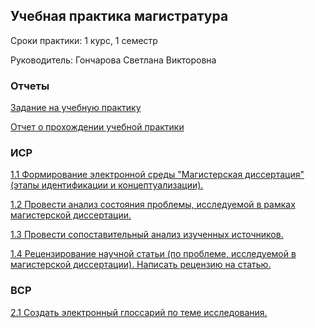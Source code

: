 ## Учебная практика магистратура
Сроки практики: 1 курс, 1 семестр

Руководитель: Гончарова Светлана Викторовна
### Отчеты
[Задание на учебную практику](https://github.com/polinalazebnikova/Practice_3_2021/blob/main/%D0%9B%D0%B0%D0%B7%D0%B5%D0%B1%D0%BD%D0%B8%D0%BA%D0%BE%D0%B2%D0%B0%20%D0%9F%D0%9C%20%D0%98%D0%92%D0%A2%201.1%20%D0%B7%D0%B0%D0%B4%D0%B0%D0%BD%D0%B8%D0%B5.pdf)

[Отчет о прохождении учебной практики](https://github.com/polinalazebnikova/Practice_3_2021/blob/main/%D0%9B%D0%B0%D0%B7%D0%B5%D0%B1%D0%BD%D0%B8%D0%BA%D0%BE%D0%B2%D0%B0%20%D0%9F%D0%9C%20%D0%98%D0%92%D0%A2%201.1%20%D0%BE%D1%82%D1%87%D0%B5%D1%82.pdf)
### ИСР
[1.1 Формирование электронной среды "Магистерская диссертация" (этапы идентификации и концептуализации).](https://github.com/polinalazebnikova/Practice-mag-1-2022-december)

[1.2 Провести анализ состояния проблемы, исследуемой в рамках магистерской диссертации.](https://github.com/polinalazebnikova/Practice-mag-1-2022-december/blob/master/%D0%97%D0%B0%D0%B4%D0%B0%D0%BD%D0%B8%D1%8F/%D0%9B%D0%B0%D0%B7%D0%B5%D0%B1%D0%BD%D0%B8%D0%BA%D0%BE%D0%B2%D0%B0%20%D0%9F%D0%BE%D0%BB%D0%B8%D0%BD%D0%B0%20%D0%98%D0%A1%D0%A0%201.2.pdf)

[1.3 Провести сопоставительный анализ изученных источников.](https://github.com/polinalazebnikova/Practice-mag-1-2022-december/blob/master/%D0%97%D0%B0%D0%B4%D0%B0%D0%BD%D0%B8%D1%8F/%D0%9B%D0%B0%D0%B7%D0%B5%D0%B1%D0%BD%D0%B8%D0%BA%D0%BE%D0%B2%D0%B0%20%D0%9F%D0%BE%D0%BB%D0%B8%D0%BD%D0%B0%20%D0%98%D0%A1%D0%A0%201.3.pdf)

[1.4 Рецензирование научной статьи (по проблеме, исследуемой в магистерской диссертации). Написать рецензию на статью.](https://github.com/polinalazebnikova/Practice-mag-1-2022-december/blob/master/%D0%97%D0%B0%D0%B4%D0%B0%D0%BD%D0%B8%D1%8F/%D0%9B%D0%B0%D0%B7%D0%B5%D0%B1%D0%BD%D0%B8%D0%BA%D0%BE%D0%B2%D0%B0%20%D0%9F%D0%BE%D0%BB%D0%B8%D0%BD%D0%B0%20%D0%98%D0%A1%D0%A0%201.4.pdf)

### ВСР

[2.1  Создать электронный глоссарий по теме исследования.](https://github.com/polinalazebnikova/Practice-mag-1-2022-december/blob/master/%D0%97%D0%B0%D0%B4%D0%B0%D0%BD%D0%B8%D1%8F/%D0%9B%D0%B0%D0%B7%D0%B5%D0%B1%D0%BD%D0%B8%D0%BA%D0%BE%D0%B2%D0%B0%20%D0%9F%D0%BE%D0%BB%D0%B8%D0%BD%D0%B0%20%D0%92%D0%A1%D0%A0%202.1.pdf)
